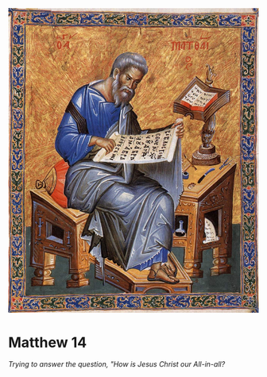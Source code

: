 <img class="intro-right" src="../images/art-matthew.jpg">

# Matthew 14

*Trying to answer the question, "How is Jesus Christ our All-in-all?*
